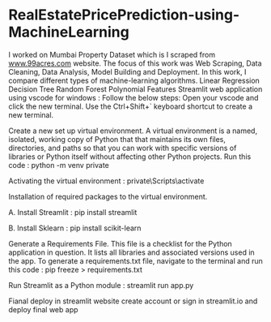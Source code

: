 # RealEstatePricePrediction-using-MachineLearning

I worked on Mumbai Property Dataset which is I scraped from www.99acres.com website.
The focus of this work was Web Scraping, Data Cleaning, Data Analysis, Model Building and Deployment.
In this work, I compare different types of machine-learning algorithms.
Linear Regression
Decision Tree
Random Forest
Polynomial Features
Streamlit web application using vscode for windows :
Follow the below steps:
Open your vscode and click the new terminal. Use the Ctrl+Shift+` keyboard shortcut to create a new terminal.

Create a new set up virtual environment. A virtual environment is a named, isolated, working copy of Python that that maintains its own files, directories, and paths so that you can work with specific versions of libraries or Python itself without affecting other Python projects. Run this code : python -m venv private

Activating the virtual environment : private\Scripts\activate

Installation of required packages to the virtual environment.

A. Install Streamlit : pip install streamlit

B. Install Sklearn : pip install scikit-learn

Generate a Requirements File. This file is a checklist for the Python application in question. It lists all libraries and associated versions used in the app. To generate a requirements.txt file, navigate to the terminal and run this code : pip freeze > requirements.txt

Run Streamlit as a Python module : streamlit run app.py

Fianal deploy in streamlit website create account or sign in streamlit.io and deploy final web app
